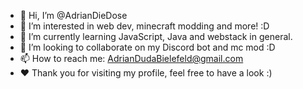 - 👋 Hi, I’m @AdrianDieDose
- 👀 I’m interested in web dev, minecraft modding and more! :D
- 🌱 I’m currently learning JavaScript, Java and webstack in general.
- 💞️ I’m looking to collaborate on my Discord bot and mc mod :D
- 📫 How to reach me: AdrianDudaBielefeld@gmail.com
- ❤️ Thank you for visiting my profile, feel free to have a look :)


